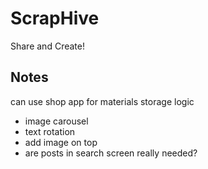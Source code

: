# ScrapHive

Share and Create!

## Notes

can use shop app for materials storage logic

- image carousel
- text rotation
- add image on top
- are posts in search screen really needed?

